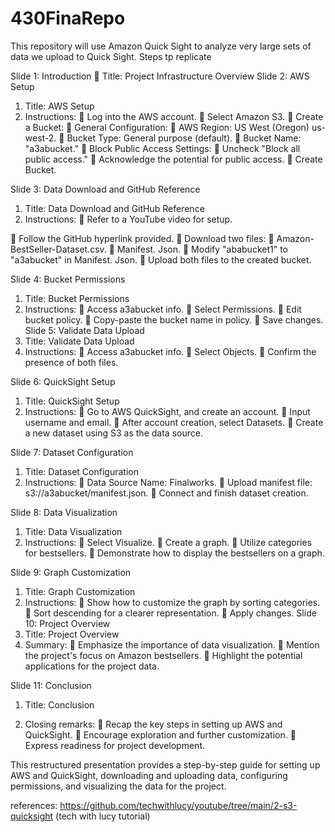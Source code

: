 # 430FinaRepo
This repository will use Amazon Quick Sight to analyze very large sets of data we upload to Quick Sight.
Steps tp replicate

Slide 1: Introduction
 Title: Project Infrastructure Overview
Slide 2: AWS Setup
1. Title: AWS Setup
2. Instructions:
 Log into the AWS account.
 Select Amazon S3.
 Create a Bucket:
 General Configuration:
 AWS Region: US West (Oregon) us-west-2.
 Bucket Type: General purpose (default).
 Bucket Name: &quot;a3abucket.&quot;
 Block Public Access Settings:
 Uncheck &quot;Block all public access.&quot;
 Acknowledge the potential for public access.
 Create Bucket.

Slide 3: Data Download and GitHub Reference
1. Title: Data Download and GitHub Reference
2. Instructions:
 Refer to a YouTube video for setup.

 Follow the GitHub hyperlink provided.
 Download two files:
 Amazon-BestSeller-Dataset.csv.
 Manifest. Json.
 Modify &quot;ababucket1&quot; to &quot;a3abucket&quot; in Manifest. Json.
 Upload both files to the created bucket.

Slide 4: Bucket Permissions
1. Title: Bucket Permissions
2. Instructions:
 Access a3abucket info.
 Select Permissions.
 Edit bucket policy.
 Copy-paste the bucket name in policy.
 Save changes.
Slide 5: Validate Data Upload
1. Title: Validate Data Upload
2. Instructions:
 Access a3abucket info.
 Select Objects.
 Confirm the presence of both files.

Slide 6: QuickSight Setup
1. Title: QuickSight Setup
2. Instructions:
 Go to AWS QuickSight, and create an account.
 Input username and email.
 After account creation, select Datasets.
 Create a new dataset using S3 as the data source.

Slide 7: Dataset Configuration
1. Title: Dataset Configuration
2. Instructions:
 Data Source Name: Finalworks.
 Upload manifest file: s3://a3abucket/manifest.json.
 Connect and finish dataset creation.

Slide 8: Data Visualization
1. Title: Data Visualization
2. Instructions:
 Select Visualize.
 Create a graph.
 Utilize categories for bestsellers.
 Demonstrate how to display the bestsellers on a graph.

Slide 9: Graph Customization
1. Title: Graph Customization
2. Instructions:
 Show how to customize the graph by sorting categories.
 Sort descending for a clearer representation.
 Apply changes.
Slide 10: Project Overview
1. Title: Project Overview
2. Summary:
 Emphasize the importance of data visualization.
 Mention the project&#39;s focus on Amazon bestsellers.
 Highlight the potential applications for the project data.

Slide 11: Conclusion
1. Title: Conclusion

2. Closing remarks:
 Recap the key steps in setting up AWS and QuickSight.
 Encourage exploration and further customization.
 Express readiness for project development.

This restructured presentation provides a step-by-step guide for setting up AWS and QuickSight,
downloading and uploading data, configuring permissions, and visualizing the data for the
project.
















references: https://github.com/techwithlucy/youtube/tree/main/2-s3-quicksight (tech with lucy tutorial)
